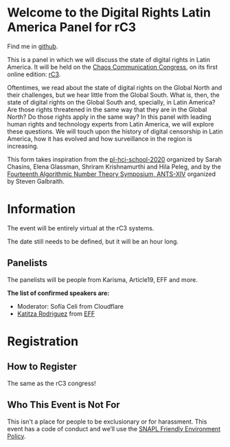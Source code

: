 # Welcome to the Digital Rights Latin America Panel for rC3

Find me in [github](https://github.com/claucece/Digital-Rights-Latin-America-rc3).

This is a panel in which we will discuss the state of digital rights in
Latin America. It will be held on the [Chaos Communication Congress](https://en.wikipedia.org/wiki/Chaos_Communication_Congress),
on its first online edition: [rC3](https://events.ccc.de/2020/09/04/rc3-remote-chaos-experience/).

Oftentimes, we read about the state of digital rights on the Global North and
their challenges, but we hear little from the Global South. What is, then, the
state of digital rights on the Global South and, specially, in Latin America?
Are those rights threatened in the same way that they are in the Global North?
Do those rights apply in the same way? In this panel with leading human rights
and technology experts from Latin America, we will explore these questions.
We will touch upon the history of digital censorship in Latin America, how it
has evolved and how surveillance in the region is increasing.

This form takes inspiration from the [pl-hci-school-2020](https://shriram.github.io/pl-hci-school-2020/)
organized by Sarah Chasins, Elena Glassman, Shriram Krishnamurthi and Hila Peleg,
and by the [Fourteenth Algorithmic Number Theory Symposium, ANTS-XIV](https://www.math.auckland.ac.nz/~sgal018/ANTS/index.html)
organized by Steven Galbraith.

# Information

The event will be entirely virtual at the rC3 systems.

The date still needs to be defined, but it will be an hour long.

## Panelists

The panelists will be people from Karisma, Article19, EFF and more.

**The list of confirmed speakers are:**

* Moderator: Sofía Celi from Cloudflare
* [Katitza Rodriguez](https://www.eff.org/about/staff/katitza-rodriguez) from [EFF](https://www.eff.org/)

# Registration

## How to Register

The same as the rC3 congress!

## Who This Event is Not For

This isn't a place for people to be exclusionary or for harassment. This event
has a code of conduct and we’ll use the [SNAPL Friendly Environment Policy](https://snapl.org/2015/policy.html).
